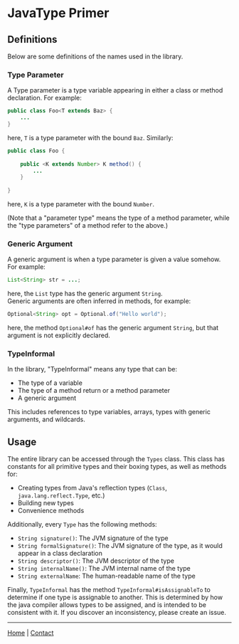 # JavaType Primer

## Definitions
Below are some definitions of the names used in the library.
### Type Parameter
A Type parameter is a type variable appearing in either a class or method declaration. For example:
```java
public class Foo<T extends Baz> {
    ...
}
```
here, `T` is a type parameter with the bound `Baz`. Similarly:
```java
public class Foo {
    
    public <K extends Number> K method() {
        ...
    }
    
}
```
here, `K` is a type parameter with the bound `Number`.

(Note that a "parameter type" means the type of a method parameter, while the "type parameters" of a method refer to the above.)

### Generic Argument
A generic argument is when a type parameter is given a value somehow. For example:
```java
List<String> str = ...;
```
here, the `List` type has the generic argument `String`.  
Generic arguments are often inferred in methods, for example:
```java
Optional<String> opt = Optional.of("Hello world");
```
here, the method `Optional#of` has the generic argument `String`, but that argument
is not explicitly declared.

### TypeInformal

In the library, "TypeInformal" means any type that can be:

- The type of a variable
- The type of a method return or a method parameter
- A generic argument

This includes references to type variables, arrays, types with generic arguments,
and wildcards.

## Usage
The entire library can be accessed through the `Types` class. This class has constants for all primitive types and their boxing types, as well as methods for:

- Creating types from Java's reflection types (`Class`, `java.lang.reflect.Type`, etc.)
- Building new types
- Convenience methods

Additionally, every `Type` has the following methods:

- `String signature()`: The JVM signature of the type
- `String formalSignature()`: The JVM signature of the type, as it would appear in a class declaration
- `String descriptor()`: The JVM descriptor of the type
- `String internalName()`: The JVM internal name of the type
- `String externalName`: The human-readable name of the type

Finally, `TypeInformal` has the method `TypeInformal#isAssignableTo` to determine if one type is assignable to another.
This is determined by how the java compiler allows types to be assigned, and is intended to be consistent with it. If you
discover an inconsistency, please create an issue.

---
[Home](../index.md) | [Contact](../contact.md)